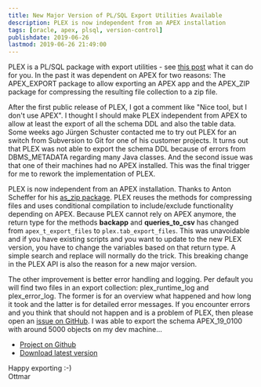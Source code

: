 ```yaml
---
title: New Major Version of PL/SQL Export Utilities Available
description: PLEX is now independent from an APEX installation
tags: [oracle, apex, plsql, version-control]
publishdate: 2019-06-26
lastmod: 2019-06-26 21:49:00
---
```


PLEX is a PL/SQL package with export utilities - see [this post][plex] what it can do for you. In the past it was dependent on APEX for two reasons: The APEX_EXPORT package to allow exporting an APEX app and the APEX_ZIP package for compressing the resulting file collection to a zip file. 

After the first public release of PLEX, I got a comment like "Nice tool, but I don't use APEX". I thought I should make PLEX independent from APEX to allow at least the export of all the schema DDL and also the table data. Some weeks ago Jürgen Schuster contacted me to try out PLEX for an switch from Subversion to Git for one of his customer projects. It turns out that PLEX was not able to export the schema DDL because of errors from DBMS_METADATA regarding many Java classes. And the second issue was that one of their machines had no APEX installed. This was the final trigger for me to rework the implementation of PLEX.

PLEX is now independent from an APEX installation. Thanks to Anton Scheffer for his [as_zip package][zip]. PLEX reuses the methods for compressing files and uses conditional compilation to include/exclude functionality depending on APEX. Because PLEX cannot rely on APEX anymore, the return type for the methods **backapp** and **queries_to_csv** has changed from `apex_t_export_files` to `plex.tab_export_files`. This was unavoidable and if you have existing scripts and you want to update to the new PLEX version, you have to change the variables based on that return type. A simple search and replace will normally do the trick. This breaking change in the PLEX API is also the reason for a new major version.

The other improvement is better error handling and logging. Per default you will find two files in an export collection: plex_runtime_log and plex_error_log. The former is for an overview what happened and how long it took and the latter is for detailed error messages. If you encounter errors and you think that should not happen and is a problem of PLEX, then please open an [issue on GitHub][issue]. I was able to export the schema APEX_19_0100 with around 5000 objects on my dev machine...

- [Project on Github][github]
- [Download latest version][download]

Happy exporting :-)<br>
Ottmar

[download]: https://github.com/ogobrecht/plex/releases/latest
[github]: https://github.com/ogobrecht/plex
[issue]: https://github.com/ogobrecht/plex/issues/new
[plex]: https://ogobrecht.github.io/posts/2018-08-26-plex-plsql-export-utilities/
[zip]: https://technology.amis.nl/2010/03/13/utl_compress-gzip-and-zlib/
